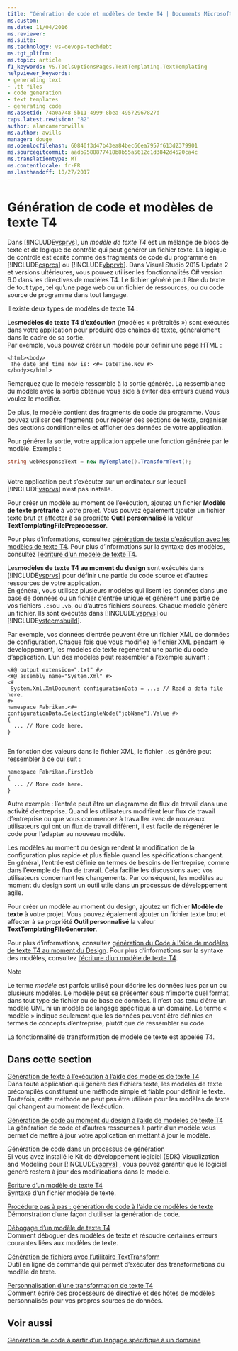 ```yaml
---
title: "Génération de code et modèles de texte T4 | Documents Microsoft"
ms.custom: 
ms.date: 11/04/2016
ms.reviewer: 
ms.suite: 
ms.technology: vs-devops-techdebt
ms.tgt_pltfrm: 
ms.topic: article
f1_keywords: VS.ToolsOptionsPages.TextTemplating.TextTemplating
helpviewer_keywords:
- generating text
- .tt files
- code generation
- text templates
- generating code
ms.assetid: 74a0a748-5b11-4999-8bea-49572967827d
caps.latest.revision: "82"
author: alancameronwills
ms.author: awills
manager: douge
ms.openlocfilehash: 60840f3d47b43ea84bec66ea7957f613d2379901
ms.sourcegitcommit: aadb9588877418b8b55a5612c1d3842d4520ca4c
ms.translationtype: MT
ms.contentlocale: fr-FR
ms.lasthandoff: 10/27/2017
---
```

# <a name="code-generation-and-t4-text-templates"></a>Génération de code et modèles de texte T4
Dans [!INCLUDE[vsprvs](../code-quality/includes/vsprvs_md.md)], un *modèle de texte T4* est un mélange de blocs de texte et de logique de contrôle qui peut générer un fichier texte. La logique de contrôle est écrite comme des fragments de code du programme en [!INCLUDE[csprcs](../data-tools/includes/csprcs_md.md)] ou [!INCLUDE[vbprvb](../code-quality/includes/vbprvb_md.md)]. Dans Visual Studio 2015 Update 2 et versions ultérieures, vous pouvez utiliser les fonctionnalités C# version 6.0 dans les directives de modèles T4. Le fichier généré peut être du texte de tout type, tel qu’une page web ou un fichier de ressources, ou du code source de programme dans tout langage.  
  
 Il existe deux types de modèles de texte T4 :  
  
 Les**modèles de texte T4 d’exécution** (modèles « prétraités ») sont exécutés dans votre application pour produire des chaînes de texte, généralement dans le cadre de sa sortie.  
 Par exemple, vous pouvez créer un modèle pour définir une page HTML :  
  
```  
<html><body>  
 The date and time now is: <#= DateTime.Now #>  
</body></html>  
```  
  
 Remarquez que le modèle ressemble à la sortie générée. La ressemblance du modèle avec la sortie obtenue vous aide à éviter des erreurs quand vous voulez le modifier.  
  
 De plus, le modèle contient des fragments de code du programme. Vous pouvez utiliser ces fragments pour répéter des sections de texte, organiser des sections conditionnelles et afficher des données de votre application.  
  
 Pour générer la sortie, votre application appelle une fonction générée par le modèle. Exemple :  
  
```csharp  
string webResponseText = new MyTemplate().TransformText();  
  
```  
  
 Votre application peut s’exécuter sur un ordinateur sur lequel [!INCLUDE[vsprvs](../code-quality/includes/vsprvs_md.md)] n’est pas installé.  
  
 Pour créer un modèle au moment de l’exécution, ajoutez un fichier **Modèle de texte prétraité** à votre projet. Vous pouvez également ajouter un fichier texte brut et affecter à sa propriété **Outil personnalisé** la valeur **TextTemplatingFilePreprocessor**.  
  
 Pour plus d’informations, consultez [génération de texte d’exécution avec les modèles de texte T4](../modeling/run-time-text-generation-with-t4-text-templates.md). Pour plus d’informations sur la syntaxe des modèles, consultez [l’écriture d’un modèle de texte T4](../modeling/writing-a-t4-text-template.md).  
  
 Les**modèles de texte T4 au moment du design** sont exécutés dans [!INCLUDE[vsprvs](../code-quality/includes/vsprvs_md.md)] pour définir une partie du code source et d’autres ressources de votre application.  
 En général, vous utilisez plusieurs modèles qui lisent les données dans une base de données ou un fichier d’entrée unique et génèrent une partie de vos fichiers `.cs`ou `.vb`, ou d’autres fichiers sources. Chaque modèle génère un fichier. Ils sont exécutés dans [!INCLUDE[vsprvs](../code-quality/includes/vsprvs_md.md)] ou [!INCLUDE[vstecmsbuild](../extensibility/internals/includes/vstecmsbuild_md.md)].  
  
 Par exemple, vos données d’entrée peuvent être un fichier XML de données de configuration. Chaque fois que vous modifiez le fichier XML pendant le développement, les modèles de texte régénèrent une partie du code d’application. L’un des modèles peut ressembler à l’exemple suivant :  
  
```  
<#@ output extension=".txt" #>  
<#@ assembly name="System.Xml" #>  
<#  
 System.Xml.XmlDocument configurationData = ...; // Read a data file here.  
#>  
namespace Fabrikam.<#= configurationData.SelectSingleNode("jobName").Value #>  
{  
  ... // More code here.   
}  
  
```  
  
 En fonction des valeurs dans le fichier XML, le fichier `.cs` généré peut ressembler à ce qui suit :  
  
```  
namespace Fabrikam.FirstJob  
{  
  ... // More code here.   
}  
```  
  
 Autre exemple : l’entrée peut être un diagramme de flux de travail dans une activité d’entreprise. Quand les utilisateurs modifient leur flux de travail d’entreprise ou que vous commencez à travailler avec de nouveaux utilisateurs qui ont un flux de travail différent, il est facile de régénérer le code pour l’adapter au nouveau modèle.  
  
 Les modèles au moment du design rendent la modification de la configuration plus rapide et plus fiable quand les spécifications changent. En général, l’entrée est définie en termes de besoins de l’entreprise, comme dans l’exemple de flux de travail. Cela facilite les discussions avec vos utilisateurs concernant les changements. Par conséquent, les modèles au moment du design sont un outil utile dans un processus de développement agile.  
  
 Pour créer un modèle au moment du design, ajoutez un fichier **Modèle de texte** à votre projet. Vous pouvez également ajouter un fichier texte brut et affecter à sa propriété **Outil personnalisé** la valeur **TextTemplatingFileGenerator**.  
  
 Pour plus d’informations, consultez [génération du Code à l’aide de modèles de texte T4 au moment du Design](../modeling/design-time-code-generation-by-using-t4-text-templates.md). Pour plus d’informations sur la syntaxe des modèles, consultez [l’écriture d’un modèle de texte T4](../modeling/writing-a-t4-text-template.md).  
  
> [!NOTE]
>  Le terme *modèle* est parfois utilisé pour décrire les données lues par un ou plusieurs modèles. Le modèle peut se présenter sous n’importe quel format, dans tout type de fichier ou de base de données. Il n’est pas tenu d’être un modèle UML ni un modèle de langage spécifique à un domaine. Le terme « modèle » indique seulement que les données peuvent être définies en termes de concepts d’entreprise, plutôt que de ressembler au code.  
  
 La fonctionnalité de transformation de modèle de texte est appelée *T4*.  
  
## <a name="in-this-section"></a>Dans cette section  
 [Génération de texte à l’exécution à l’aide des modèles de texte T4](../modeling/run-time-text-generation-with-t4-text-templates.md)  
 Dans toute application qui génère des fichiers texte, les modèles de texte précompilés constituent une méthode simple et fiable pour définir le texte. Toutefois, cette méthode ne peut pas être utilisée pour les modèles de texte qui changent au moment de l’exécution.  
  
 [Génération de code au moment du design à l’aide de modèles de texte T4](../modeling/design-time-code-generation-by-using-t4-text-templates.md)  
 La génération de code et d’autres ressources à partir d’un modèle vous permet de mettre à jour votre application en mettant à jour le modèle.  
  
 [Génération de code dans un processus de génération](../modeling/code-generation-in-a-build-process.md)  
 Si vous avez installé le Kit de développement logiciel (SDK) Visualization and Modeling pour [!INCLUDE[vsprvs](../code-quality/includes/vsprvs_md.md)] , vous pouvez garantir que le logiciel généré restera à jour des modifications dans le modèle.  
  
 [Écriture d’un modèle de texte T4](../modeling/writing-a-t4-text-template.md)  
 Syntaxe d’un fichier modèle de texte.  
  
 [Procédure pas à pas : génération de code à l’aide de modèles de texte](../modeling/walkthrough-generating-code-by-using-text-templates.md)  
 Démonstration d’une façon d’utiliser la génération de code.  
  
 [Débogage d’un modèle de texte T4](../modeling/debugging-a-t4-text-template.md)  
 Comment déboguer des modèles de texte et résoudre certaines erreurs courantes liées aux modèles de texte.  
  
 [Génération de fichiers avec l’utilitaire TextTransform](../modeling/generating-files-with-the-texttransform-utility.md)  
 Outil en ligne de commande qui permet d’exécuter des transformations du modèle de texte.  
  
 [Personnalisation d’une transformation de texte T4](../modeling/customizing-t4-text-transformation.md)  
 Comment écrire des processeurs de directive et des hôtes de modèles personnalisés pour vos propres sources de données.  
  
## <a name="see-also"></a>Voir aussi  
 [Génération de code à partir d’un langage spécifique à un domaine](../modeling/generating-code-from-a-domain-specific-language.md)